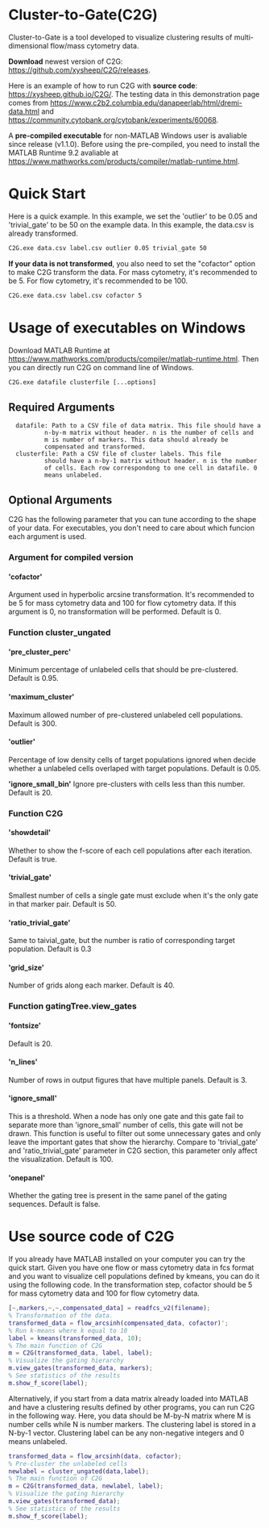 # Cluster-to-Gate(C2G)
Cluster-to-Gate is a tool developed to visualize clustering results of multi-dimensional flow/mass cytometry data. 

**Download** newest version of C2G: https://github.com/xysheep/C2G/releases. 

Here is an example of how to run C2G with **source code**: https://xysheep.github.io/C2G/. The testing data in this demonstration page comes from https://www.c2b2.columbia.edu/danapeerlab/html/dremi-data.html and https://community.cytobank.org/cytobank/experiments/60068. 

A **pre-compiled executable** for non-MATLAB Windows user is avaliable since release (v1.1.0). Before using the pre-compiled, you need to install the MATLAB Runtime 9.2 avaliable at https://www.mathworks.com/products/compiler/matlab-runtime.html. 

# Quick Start
Here is a quick example. In this example, we set the 'outlier' to be 0.05 and 'trivial_gate' to be 50 on the example data. In this example, the data.csv is already transformed.
```cmd
C2G.exe data.csv label.csv outlier 0.05 trivial_gate 50
```
**If your data is not transformed**, you also need to set the "cofactor" option to make C2G transform the data. For mass cytometry, it's recommended to be 5. For flow cytometry, it's recommended to be 100.  
```cmd
C2G.exe data.csv label.csv cofactor 5
```
# Usage of executables on Windows
Download MATLAB Runtime at https://www.mathworks.com/products/compiler/matlab-runtime.html. Then you can directly run C2G on command line of Windows.
```cmd
C2G.exe datafile clusterfile [...options]
```
## Required Arguments
      datafile: Path to a CSV file of data matrix. This file should have a
              n-by-m matrix without header. n is the number of cells and
              m is number of markers. This data should already be
              compensated and transformed.
      clusterfile: Path a CSV file of cluster labels. This file
              should have a n-by-1 matrix without header. n is the number
              of cells. Each row correspondong to one cell in datafile. 0
              means unlabeled.
## Optional Arguments
C2G has the following parameter that you can tune according to the shape of your data. For executables, you don't need to care about which funcion each argument is used. 
### **Argument for compiled version**
#### **'cofactor'**
Argument used in hyperbolic arcsine transformation. It's recommended to be 5 for mass cytometry data and 100 for flow cytometry data. If this argument is 0, no transformation will be performed. Default is 0. 
### **Function** cluster_ungated
#### **'pre_cluster_perc'** 
Minimum percentage of unlabeled cells that should be pre-clustered. Default is 0.95. 

#### **'maximum_cluster'** 
Maximum allowed number of pre-clustered unlabeled cell populations. Default is 300.

#### **'outlier'** 
Percentage of low density cells of target populations ignored when decide whether a unlabeled cells overlaped with target populations. Default is 0.05. 

**'ignore_small_bin'** Ignore pre-clusters with cells less than this number. Default is 20.
### **Function** C2G
#### **'showdetail'** 
Whether to show the f-score of each cell populations after each iteration. Default is true. 

#### **'trivial_gate'** 
Smallest number of cells a single gate must exclude when it's the only gate in that marker pair. Default is 50.

#### **'ratio_trivial_gate'** 
Same to taivial_gate, but the number is ratio of corresponding target population. Default is 0.3

#### **'grid_size'** 
Number of grids along each marker. Default is 40.
### **Function** gatingTree.view_gates
#### **'fontsize'** 
Default is 20. 

#### **'n_lines'** 
Number of rows in output figures that have multiple panels. Default is 3. 

#### **'ignore_small'** 
This is a threshold. When a node has only one gate and this gate fail to separate more than 'ignore_small' number of cells, this gate will not be drawn.  This function is useful to filter out some unnecessary gates and only leave the important gates that show the hierarchy.  Compare to 'trivial_gate' and 'ratio_trivial_gate' parameter in C2G section, this parameter only affect the visualization. Default is 100. 

#### **'onepanel'** 
Whether the gating tree is present in the same panel of the gating sequences. Default is false. 



# Use source code of C2G
If you already have MATLAB installed on your computer you can try the quick start. Given you have one flow or mass cytometry data in fcs format and you want to visualize cell populations defined by kmeans, you can do it using the following code. In the transformation step, cofactor should be 5 for mass cytometry data and 100 for flow cytometry data.
```MATLAB
[~,markers,~,~,compensated_data] = readfcs_v2(filename);
% Transformation of the data. 
transformed_data = flow_arcsinh(compensated_data, cofactor)';
% Run k-means where k equal to 10
label = kmeans(transformed_data, 10);
% The main function of C2G
m = C2G(transformed_data, label, label);
% Visualize the gating hierarchy
m.view_gates(transformed_data, markers);
% See statistics of the results
m.show_f_score(label);
```
Alternatively, if you start from a data matrix already loaded into MATLAB and have a clustering results defined by other programs, you can run C2G in the following way. Here, you data should be M-by-N matrix where M is number cells while N is number markers. The clustering label is stored in a N-by-1 vector. Clustering label can be any non-negative integers and 0 means unlabeled.  
```MATLAB
transformed_data = flow_arcsinh(data, cofactor);
% Pre-cluster the unlabeled cells
newlabel = cluster_ungated(data,label);
% The main function of C2G
m = C2G(transformed_data, newlabel, label);
% Visualize the gating hierarchy
m.view_gates(transformed_data);
% See statistics of the results
m.show_f_score(label);
```
